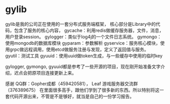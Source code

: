 # gylib
gylib是我的公司正在使用的一套分布式服务端框架，
核心部分是Library中的代码，包含了服务的核心内容，
gycache：利用redis做缓存服务器，文件，消息，用户登录session。
gylogger：类似于log4j的一个文件日志系统。
gymongo：使用mongodb的数据库模块
gyparam：参数解析
gyservice：服务核心模块，使用grpc做远程调用，使用etcd做服务注册与发现，定义了返回值与服务。
gyutil：测试工具
gyuuid：使用uuid做token生成，与一些缓存中使用的临时key

gylogger, gymongo, gyuuid都是参考了一些开源的项目，现在刚开始准备文字介绍，迟点会把原项目连接更新上来。

感谢
QQ群：Gopher成都（459420581）， Leaf 游戏服务器交流群（376389675）
在里面很多高手，跟他们学到了很多新的东西。所以特别将这一套代码开源出来，不管是不是够好，就当是自己的一份学习报告。

